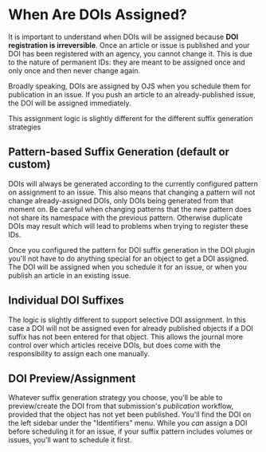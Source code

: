 # When Are DOIs Assigned?

It is important to understand when DOIs will be assigned because **DOI registration is irreversible**. Once an article or issue is published and your DOI has been registered with an agency, you cannot change it. This is due to the nature of permanent IDs: they are meant to be assigned once and only once and then never change again.

Broadly speaking, DOIs are assigned by OJS when you schedule them for publication in an issue. If you push an article to an already-published issue, the DOI will be assigned immediately.

This assignment logic is slightly different for the different suffix generation strategies

## Pattern-based Suffix Generation (default or custom)

DOIs will always be generated according to the currently configured pattern on assignment to an issue. This also means that changing a pattern will not change already-assigned DOIs, only DOIs being generated from that moment on. Be careful when changing patterns that the new pattern does not share its namespace with the previous pattern. Otherwise duplicate DOIs may result which will lead to problems when trying to register these IDs.

Once you configured the pattern for DOI suffix generation in the DOI plugin you'll not have to do anything special for an object to get a DOI assigned. The DOI will be assigned when you schedule it for an issue, or when you publish an article in an existing issue.

## Individual DOI Suffixes

The logic is slightly different to support selective DOI assignment. In this case a DOI will not be assigned even for already published objects if a DOI suffix has not been entered for that object. This allows the journal more control over which articles receive DOIs, but does come with the responsibility to assign each one manually.

## DOI Preview/Assignment

Whatever suffix generation strategy you choose, you'll be able to preview/create the DOI from that submission's _publication_ workflow, provided that the object has not yet been published. You'll find the DOI on the left sidebar under the "Identifiers" menu.  While you _can_ assign a DOI before scheduling it for an issue, if your suffix pattern includes volumes or issues, you'll want to schedule it first. 
